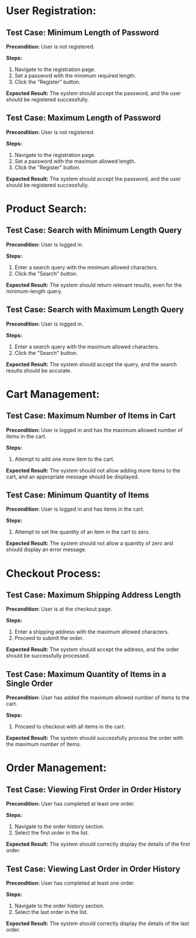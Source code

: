 # User Registration:

## Test Case: Minimum Length of Password

**Precondition:** User is not registered.

**Steps:**
1. Navigate to the registration page.
2. Set a password with the minimum required length.
3. Click the "Register" button.

**Expected Result:** The system should accept the password, and the user should be registered successfully.

## Test Case: Maximum Length of Password

**Precondition:** User is not registered.

**Steps:**
1. Navigate to the registration page.
2. Set a password with the maximum allowed length.
3. Click the "Register" button.

**Expected Result:** The system should accept the password, and the user should be registered successfully.

# Product Search:

## Test Case: Search with Minimum Length Query

**Precondition:** User is logged in.

**Steps:**
1. Enter a search query with the minimum allowed characters.
2. Click the "Search" button.

**Expected Result:** The system should return relevant results, even for the minimum-length query.

## Test Case: Search with Maximum Length Query

**Precondition:** User is logged in.

**Steps:**
1. Enter a search query with the maximum allowed characters.
2. Click the "Search" button.

**Expected Result:** The system should accept the query, and the search results should be accurate.

# Cart Management:

## Test Case: Maximum Number of Items in Cart

**Precondition:** User is logged in and has the maximum allowed number of items in the cart.

**Steps:**
1. Attempt to add one more item to the cart.

**Expected Result:** The system should not allow adding more items to the cart, and an appropriate message should be displayed.

## Test Case: Minimum Quantity of Items

**Precondition:** User is logged in and has items in the cart.

**Steps:**
1. Attempt to set the quantity of an item in the cart to zero.

**Expected Result:** The system should not allow a quantity of zero and should display an error message.

# Checkout Process:

## Test Case: Maximum Shipping Address Length

**Precondition:** User is at the checkout page.

**Steps:**
1. Enter a shipping address with the maximum allowed characters.
2. Proceed to submit the order.

**Expected Result:** The system should accept the address, and the order should be successfully processed.

## Test Case: Maximum Quantity of Items in a Single Order

**Precondition:** User has added the maximum allowed number of items to the cart.

**Steps:**
1. Proceed to checkout with all items in the cart.

**Expected Result:** The system should successfully process the order with the maximum number of items.

# Order Management:

## Test Case: Viewing First Order in Order History

**Precondition:** User has completed at least one order.

**Steps:**
1. Navigate to the order history section.
2. Select the first order in the list.

**Expected Result:** The system should correctly display the details of the first order.

## Test Case: Viewing Last Order in Order History

**Precondition:** User has completed at least one order.

**Steps:**
1. Navigate to the order history section.
2. Select the last order in the list.

**Expected Result:** The system should correctly display the details of the last order.
